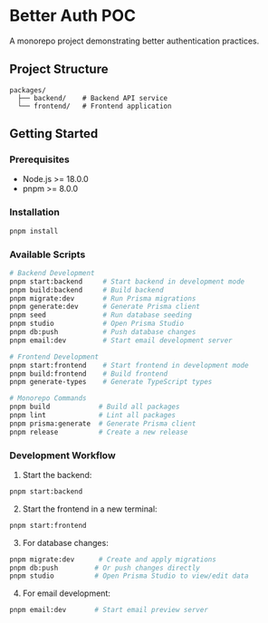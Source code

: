 # Better Auth POC

A monorepo project demonstrating better authentication practices.

## Project Structure

```
packages/
  ├── backend/    # Backend API service
  └── frontend/   # Frontend application
```

## Getting Started

### Prerequisites

- Node.js >= 18.0.0
- pnpm >= 8.0.0

### Installation

```bash
pnpm install
```

### Available Scripts

```bash
# Backend Development
pnpm start:backend     # Start backend in development mode
pnpm build:backend     # Build backend
pnpm migrate:dev       # Run Prisma migrations
pnpm generate:dev      # Generate Prisma client
pnpm seed              # Run database seeding
pnpm studio            # Open Prisma Studio
pnpm db:push           # Push database changes
pnpm email:dev         # Start email development server

# Frontend Development
pnpm start:frontend    # Start frontend in development mode
pnpm build:frontend    # Build frontend
pnpm generate-types    # Generate TypeScript types

# Monorepo Commands
pnpm build            # Build all packages
pnpm lint             # Lint all packages
pnpm prisma:generate  # Generate Prisma client
pnpm release          # Create a new release
```

### Development Workflow

1. Start the backend:
```bash
pnpm start:backend
```

2. Start the frontend in a new terminal:
```bash
pnpm start:frontend
```

3. For database changes:
```bash
pnpm migrate:dev      # Create and apply migrations
pnpm db:push         # Or push changes directly
pnpm studio          # Open Prisma Studio to view/edit data
```

4. For email development:
```bash
pnpm email:dev       # Start email preview server
